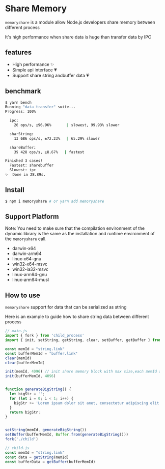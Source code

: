 # Share Memory

`memoryshare` is a module allow Node.js developers share memory between different process

It's high performance when share data is huge than transfer data by IPC

## features

- High performance ✨
- Simple api interface 💗
- Support share string andbuffer data 💗

## benchmark

```bash
$ yarn bench
Running "data transfer" suite...
Progress: 100%

  ipc:
    26 ops/s, ±96.96%       | slowest, 99.93% slower

  sharString:
    13 686 ops/s, ±72.23%   | 65.29% slower

  shareBuffer:
    39 428 ops/s, ±8.67%   | fastest

Finished 3 cases!
  Fastest: sharebuffer
  Slowest: ipc
✨  Done in 28.89s.
```

## Install

```bash
$ npm i memoryshare # or yarn add memoryshare
```

## Support Platform

Note: You need to make sure that the compilation environment of the dynamic
library is the same as the installation and runtime environment of the `memoryshare` call.

- darwin-x64
- darwin-arm64
- linux-x64-gnu
- win32-x64-msvc
- win32-ia32-msvc
- linux-arm64-gnu
- linux-arm64-musl

## How to use

`memoryshare` support for data that can be serialized as string

Here is an example to guide how to share string data between different process

```js
// main.js
import { fork } from 'child_process'
import { init, setString, getString, clear, setBuffer, getBuffer } from 'memoryshare'

const memId = "string.link"
const bufferMemId = "buffer.link"
clear(memId)
clear(bufferMemId)

init(memId, 4096) // init share memory block with max size,each memId should be called only once
init(bufferMemId, 4096)


function generateBigString() {
  let bigStr = '';
  for (let i = 0; i < 1; i++) {
    bigStr += 'Lorem ipsum dolor sit amet, consectetur adipiscing elit. ';
  }
  return bigStr;
}


setString(memId, generateBigString())
setBuffer(bufferMemId, Buffer.from(generateBigString()))
fork('./child')

// child.js
const memId = "string.link"
const data = getString(memId)
const bufferData = getBuffer(bufferMemId)
```

